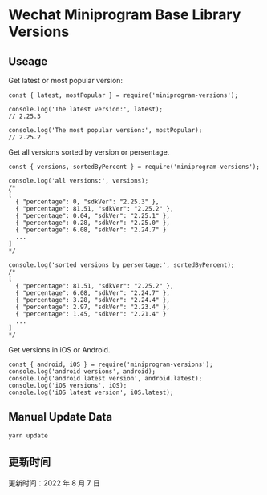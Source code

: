 
# Wechat Miniprogram Base Library Versions

## Useage

Get latest or most popular version:

```;
const { latest, mostPopular } = require('miniprogram-versions');

console.log('The latest version:', latest);
// 2.25.3

console.log('The most popular version:', mostPopular);
// 2.25.2

```

Get all versions sorted by version or persentage.

```
const { versions, sortedByPercent } = require('miniprogram-versions');

console.log('all versions:', versions);
/*
[
  { "percentage": 0, "sdkVer": "2.25.3" },
  { "percentage": 81.51, "sdkVer": "2.25.2" },
  { "percentage": 0.04, "sdkVer": "2.25.1" },
  { "percentage": 0.28, "sdkVer": "2.25.0" },
  { "percentage": 6.08, "sdkVer": "2.24.7" }
  ...
]
*/

console.log('sorted versions by persentage:', sortedByPercent);
/*
[
  { "percentage": 81.51, "sdkVer": "2.25.2" },
  { "percentage": 6.08, "sdkVer": "2.24.7" },
  { "percentage": 3.28, "sdkVer": "2.24.4" },
  { "percentage": 2.97, "sdkVer": "2.23.4" },
  { "percentage": 1.45, "sdkVer": "2.21.4" }
  ...
]
*/
```

Get versions in iOS or Android.

```
const { android, iOS } = require('miniprogram-versions');
console.log('android versions', android);
console.log('android latest version', android.latest);
console.log('iOS versions', iOS);
console.log('iOS latest version', iOS.latest);
```

## Manual Update Data

```
yarn update
```

## 更新时间

更新时间：2022 年 8 月 7 日
